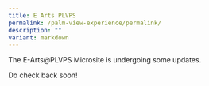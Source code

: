 ```yaml
---
title: E Arts PLVPS
permalink: /palm-view-experience/permalink/
description: ""
variant: markdown
---
```

The E-Arts@PLVPS Microsite is undergoing some updates.

Do check back soon!